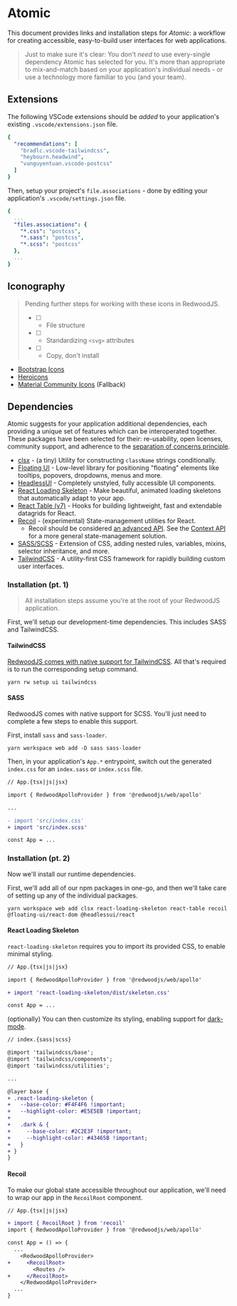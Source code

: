# Atomic

This document provides links and installation steps for _Atomic_: a workflow for creating accessible, easy-to-build user interfaces for web applications.

> Just to make sure it's clear: You don't _need_ to use every-single dependency Atomic has selected for you. It's more than appropriate to mix-and-match based on your application's individual needs - or use a technology more familiar to you (and your team).

## Extensions

The following VSCode extensions should be _added_ to your application's existing `.vscode/extensions.json` file.

```YAML
{
  "recommendations": [
    "bradlc.vscode-tailwindcss",
    "heybourn.headwind",
    "vunguyentuan.vscode-postcss"
  ]
}
```

Then, setup your project's `file.associations` - done by editing your application's `.vscode/settings.json` file.

```YAML
{
  ...
  "files.associations": {
    "*.css": "postcss",
    "*.sass": "postcss",
    "*.scss": "postcss"
  },
  ...
}
```

## Iconography

> Pending further steps for working with these icons in RedwoodJS.
> - [ ] - File structure
> - [ ] - Standardizing `<svg>` attributes
> - [ ] - Copy, don't install

* [Bootstrap Icons](https://icons.getbootstrap.com/)
* [Heroicons](https://heroicons.com/)
* [Material Community Icons](https://materialdesignicons.com/) (Fallback)

## Dependencies

Atomic suggests for your application additional dependencies, each providing a unique set of features which can be interoperated together. These packages have been selected for their: re-usability, open licenses, community support, and adherence to the [separation of concerns principle](https://en.wikipedia.org/wiki/Separation_of_concerns).

* [clsx](https://github.com/lukeed/clsx#readme) - (a tiny) Utility for constructing `className` strings conditionally.
* [Floating UI](https://github.com/floating-ui/floating-ui#readme) - Low-level library for positioning "floating" elements like tooltips, popovers, dropdowns, menus and more.
* [HeadlessUI](https://github.com/tailwindlabs/headlessui#readme) - Completely unstyled, fully accessible UI components.
* [React Loading Skeleton](https://github.com/dvtng/react-loading-skeleton#readme) - Make beautiful, animated loading skeletons that automatically adapt to your app.
* [React Table (v7)](https://github.com/tanstack/react-table/tree/v7#readme) - Hooks for building lightweight, fast and extendable datagrids for React.
* [Recoil](https://github.com/facebookexperimental/Recoil#readme) - (experimental) State-management utilities for React.
  * Recoil should be considered [an advanced API](https://recoiljs.org/docs/introduction/motivation). See the [Context API](https://reactjs.org/docs/context.html) for a more general state-management solution.
* [SASS/SCSS](https://github.com/sass/sass#readme) - Extension of CSS, adding nested rules, variables, mixins, selector inheritance, and more.
* [TailwindCSS](https://github.com/tailwindlabs/tailwindcss#readme) - A utility-first CSS framework for rapidly building custom user interfaces.

### Installation (pt. 1)

> All installation steps assume you're at the root of your RedwoodJS application.

First, we'll setup our development-time dependencies. This includes SASS and TailwindCSS.

#### TailwindCSS

[RedwoodJS comes with native support for TailwindCSS](https://redwoodjs.com/docs/cli-commands#setup-ui). All that's required is to run the corresponding setup command.

```
yarn rw setup ui tailwindcss
```

#### SASS

RedwoodJS comes with native support for SCSS. You'll just need to complete a few steps to enable this support.

First, install `sass` and `sass-loader`.

```
yarn workspace web add -D sass sass-loader
```

Then, in your application's `App.*` entrypoint, switch out the generated `index.css` for an `index.sass` or `index.scss` file.

```diff
// App.{tsx|js|jsx}

import { RedwoodApolloProvider } from '@redwoodjs/web/apollo'

...

- import 'src/index.css'
+ import 'src/index.scss'

const App = ...
```

### Installation (pt. 2)

Now we'll install our runtime dependencies.

First, we'll add all of our npm packages in one-go, and then we'll take care of setting up any of the individual packages.

```
yarn workspace web add clsx react-loading-skeleton react-table recoil @floating-ui/react-dom @headlessui/react 
```

#### React Loading Skeleton

`react-loading-skeleton` requires you to import its provided CSS, to enable minimal styling.

```diff
// App.{tsx|js|jsx}

import { RedwoodApolloProvider } from '@redwoodjs/web/apollo'

+ import 'react-loading-skeleton/dist/skeleton.css'

const App = ...
```

(optionally) You can then customize its styling, enabling support for [dark-mode](https://tailwindcss.com/docs/dark-mode).

```diff
// index.{sass|scss}

@import 'tailwindcss/base';
@import 'tailwindcss/components';
@import 'tailwindcss/utilities';

...

@layer base {
+ .react-loading-skeleton {
+   --base-color: #F4F4F6 !important;
+   --highlight-color: #E5E5EB !important;
+
+   .dark & {
+     --base-color: #2C2E3F !important;
+     --highlight-color: #43465B !important;
+   }
+ }
}

```

#### Recoil

To make our global state accessible throughout our application, we'll need to wrap our app in the `RecoilRoot` component.

```diff
// App.{tsx|js|jsx}

+ import { RecoilRoot } from 'recoil'
import { RedwoodApolloProvider } from '@redwoodjs/web/apollo'

const App = () => {
  ...
    <RedwoodApolloProvider>
+     <RecoilRoot>
        <Routes />
+     </RecoilRoot>
    </RedwoodApolloProvider>
  ...
}
```
